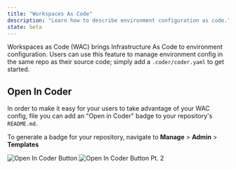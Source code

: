 ```yaml
---
title: "Workspaces As Code"
description: "Learn how to describe environment configuration as code."
state: beta
---
```


Workspaces as Code (WAC) brings Infrastructure As Code to environment
configuration. Users can use this feature to manage environment config
in the same repo as their source code; simply add a `.coder/coder.yaml` to
get started.

## Open In Coder

In order to make it easy for your users to take advantage of your WAC config,
file you can add an "Open in Coder" badge to your repository's `README.md`.

To generate a badge for your repository, navigate to
**Manage** > **Admin** > **Templates**

![Open In Coder Button](../../assets/workspaces-as-code-badge.png)
![Open In Coder Button Pt. 2](../../assets/workspaces-as-code-badge-preview.png)
